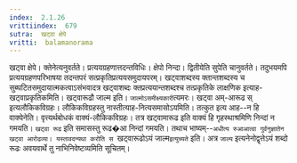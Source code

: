 ```yaml
---
index:  2.1.26
vrittiindex:  679
sutra:  खट्वा क्षेपे
vritti:  balamanorama 
---
```


खट्वा क्षेपे। क्तेनेत्यनुवर्तते। प्रत्ययग्रहणात्तदन्तविधिः। क्षेपो निन्दा। द्वितीयेति सुपेति चानुवर्तते। तदुभयमपि प्रत्ययग्रहणपरिभाषया तदन्तपरं सत्प्रकृतिप्रत्ययसमुदायपरम्। खट्वाशब्दस्य क्तान्तशब्दस्य च सुब्घटितसमुदायात्मकत्वाऽसंभवादत्र खट्वाशब्दः क्तप्रत्ययान्तशब्दश्च तत्प्रकृतिके लाक्षणिक इत्याह-खट्वाप्रकृतिकमिति। खट्वारूढौ जाल्म इति। `जाल्मोऽसमीक्ष्यकारी`त्यमरः। खट्वा अम्-आरूढ स् इत्यलौकिकविग्रहः। लौकिकविग्रहस्तु नास्तीत्याह-नित्यसमासोऽयमिति। तत्कुत इत्य आह--न हि वाक्येनेति। वृत्त्यर्थबोधकं वाक्यं-लौकिकविग्रहः। तत्र खट्वामारूढ इति वाक्यं हि गृहस्थाश्रमिणि निन्दां न गमयति। `खट्वा रूढ` इति समासस्तु रूढ�आ निन्दां गमयति। तथाच भाष्यम्--`अधीत्य रुआआत्वा गुर्वनुज्ञातेन खट्वा आरोढव्या। यस्तावदन्यथा करोति स `खट्वारूढोऽयं जाल्म`इत्युच्यते` इति। अत्र `जाल्य` इत्यनेनोद्वृत्तेऽयं शब्दो रूढः अवयवार्थे तु नाभिनिवेष्टव्यमिति सूचितम्। 

